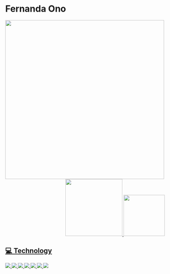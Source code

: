<!---
nannono/nannono is a ✨ special ✨ repository because its `README.md` (this file) appears on your GitHub profile.
You can click the Preview link to take a look at your changes.
--->
# Fernanda Ono

<div align="center">
  <a href="https://github.com/nannono">
  <img align="left" height="502" width="502" src="https://cdn.discordapp.com/attachments/728426419733921853/1017992398405652551/octocat-1662590698271.png">
  <div align="right">
    <img height="180em" src="https://github-readme-stats.vercel.app/api?username=nannono&show_icons=true&theme=rose_pine&include_all_commits=true&count_private=true"/>
    <img height="130em" src="https://github-readme-stats.vercel.app/api/top-langs/?username=nannono&layout=compact&langs_count=7&theme=rose_pine"/>
  </div> 
</div>
  
## 💻 Technology

<img src="https://img.shields.io/badge/.NET-5C2D91?style=for-the-badge&logo=.net&logoColor=white"> <img src="https://img.shields.io/badge/C%23-239120?style=for-the-badge&logo=c-sharp&logoColor=white"> <img src="https://img.shields.io/badge/Java-ED8B00?style=for-the-badge&logo=java&logoColor=white"> <img src="https://img.shields.io/badge/Scala-DC322F?style=for-the-badge&logo=scala&logoColor=white"> <img src="https://img.shields.io/badge/JavaScript-323330?style=for-the-badge&logo=javascript&logoColor=F7DF1E"> <img src="https://img.shields.io/badge/CSS3-1572B6?style=for-the-badge&logo=css3&logoColor=whit"> <img src="https://img.shields.io/badge/HTML5-E34F26?style=for-the-badge&logo=html5&logoColor=white"> 

